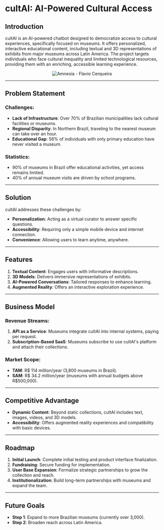 # cultAI: AI-Powered Cultural Access

## Introduction

cultAI is an AI-powered chatbot designed to democratize access to cultural experiences, specifically focused on museums. It offers personalized, interactive educational content, including textual and 3D representations of exhibits from major museums across Latin America. The project targets individuals who face cultural inequality and limited technological resources, providing them with an enriching, accessible learning experience.


<center>
  <img src="./imgs/amnesia.gif" alt="Amnesia - Flavio Cerqueira" >
</center>

---

## Problem Statement

### Challenges:
- **Lack of Infrastructure**: Over 70% of Brazilian municipalities lack cultural facilities or museums.
- **Regional Disparity**: In Northern Brazil, traveling to the nearest museum can take over an hour.
- **Educational Gap**: 58% of individuals with only primary education have never visited a museum.

### Statistics:
- 90% of museums in Brazil offer educational activities, yet access remains limited.
- 40% of annual museum visits are driven by school programs.

---

## Solution

cultAI addresses these challenges by:
- **Personalization**: Acting as a virtual curator to answer specific questions.
- **Accessibility**: Requiring only a simple mobile device and internet connection.
- **Convenience**: Allowing users to learn anytime, anywhere.

---

## Features

1. **Textual Content**: Engages users with informative descriptions.
2. **3D Models**: Delivers immersive representations of exhibits.
3. **AI-Powered Conversations**: Tailored responses to enhance learning.
4. **Augmented Reality**: Offers an interactive exploration experience.

---

## Business Model

### Revenue Streams:
1. **API as a Service**: Museums integrate cultAI into internal systems, paying per request.
2. **Subscription-Based SaaS**: Museums subscribe to use cultAI's platform and attach their collections.

### Market Scope:
- **TAM**: R\$ 114 million/year (3,800 museums in Brazil).
- **SAM**: R\$ 34.2 million/year (museums with annual budgets above R\$500,000).

---

## Competitive Advantage

- **Dynamic Content**: Beyond static collections, cultAI includes text, images, videos, and 3D models.
- **Accessibility**: Offers augmented reality experiences and compatibility with basic devices.

---

## Roadmap

1. **Initial Launch**: Complete initial testing and product interface finalization.
2. **Fundraising**: Secure funding for implementation.
3. **User Base Expansion**: Formalize strategic partnerships to grow the collection and reach.
4. **Institutionalization**: Build long-term partnerships with museums and expand the team.

---

## Future Goals

- **Step 1**: Expand to more Brazilian museums (currently over 3,000).
- **Step 2**: Broaden reach across Latin America.
